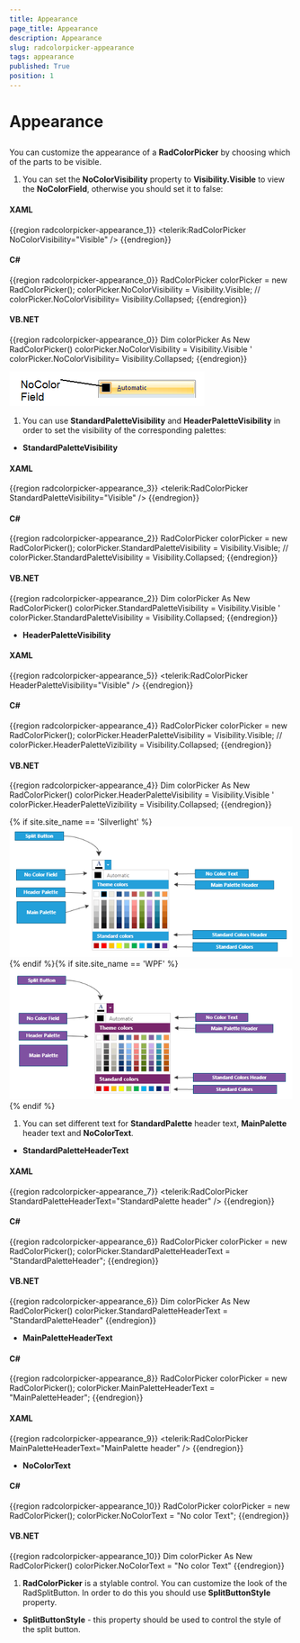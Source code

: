 ```yaml
---
title: Appearance
page_title: Appearance
description: Appearance
slug: radcolorpicker-appearance
tags: appearance
published: True
position: 1
---
```


# Appearance



## 

You can customize the appearance of a __RadColorPicker__ by choosing which of the parts to be visible.
        

1. You can set the __NoColorVisibility__ property to __Visibility.Visible__ to view the __NoColorField__, otherwise you should set it to false:
            

#### __XAML__

{{region radcolorpicker-appearance_1}}
	        <telerik:RadColorPicker NoColorVisibility="Visible" />
	{{endregion}}



#### __C#__

{{region radcolorpicker-appearance_0}}
	RadColorPicker colorPicker = new RadColorPicker();
	colorPicker.NoColorVisibility = Visibility.Visible;
	// colorPicker.NoColorVisibility= Visibility.Collapsed;
	{{endregion}}



#### __VB.NET__

{{region radcolorpicker-appearance_0}}
		Dim colorPicker As New RadColorPicker()
	colorPicker.NoColorVisibility = Visibility.Visible
		' colorPicker.NoColorVisibility= Visibility.Collapsed;
	{{endregion}}
    
![No Color Field](images/NoColorField.png)

1. You can use __StandardPaletteVisibility__ and __HeaderPaletteVisibility__ in order to set the visibility of the corresponding palettes:
            

* __StandardPaletteVisibility__

#### __XAML__

{{region radcolorpicker-appearance_3}}
	        <telerik:RadColorPicker StandardPaletteVisibility="Visible" />
	{{endregion}}



#### __C#__

{{region radcolorpicker-appearance_2}}
	RadColorPicker colorPicker = new RadColorPicker();
	colorPicker.StandardPaletteVisibility = Visibility.Visible;
	 // colorPicker.StandardPaletteVisibility = Visibility.Collapsed;
	{{endregion}}



#### __VB.NET__

{{region radcolorpicker-appearance_2}}
		Dim colorPicker As New RadColorPicker()
	colorPicker.StandardPaletteVisibility = Visibility.Visible
		' colorPicker.StandardPaletteVisibility = Visibility.Collapsed;
	{{endregion}}

* __HeaderPaletteVisibility__

#### __XAML__

{{region radcolorpicker-appearance_5}}
	        <telerik:RadColorPicker HeaderPaletteVisibility="Visible" />
	{{endregion}}



#### __C#__

{{region radcolorpicker-appearance_4}}
	RadColorPicker colorPicker = new RadColorPicker();
	colorPicker.HeaderPaletteVisibility = Visibility.Visible;
	// colorPicker.HeaderPaletteVizibility = Visibility.Collapsed;
	{{endregion}}



#### __VB.NET__

{{region radcolorpicker-appearance_4}}
		Dim colorPicker As New RadColorPicker()
	colorPicker.HeaderPaletteVisibility = Visibility.Visible
		' colorPicker.HeaderPaletteVizibility = Visibility.Collapsed;
	{{endregion}}

{% if site.site_name == 'Silverlight' %}![Color Picker StructureSL](images/ColorPickerStructureSL.png){% endif %}{% if site.site_name == 'WPF' %}![Color Picker StructureWPF](images/ColorPickerStructureWPF.png){% endif %}

1. You can set different text for __StandardPalette__ header text, __MainPalette__ header text and __NoColorText__.
            

* __StandardPaletteHeaderText__

#### __XAML__

{{region radcolorpicker-appearance_7}}
	        <telerik:RadColorPicker StandardPaletteHeaderText="StandardPalette header" />
	{{endregion}}



#### __C#__

{{region radcolorpicker-appearance_6}}
	RadColorPicker colorPicker = new RadColorPicker();
	colorPicker.StandardPaletteHeaderText = "StandardPaletteHeader";
	{{endregion}}



#### __VB.NET__

{{region radcolorpicker-appearance_6}}
		Dim colorPicker As New RadColorPicker()
	colorPicker.StandardPaletteHeaderText = "StandardPaletteHeader"
	{{endregion}}



* __MainPaletteHeaderText__

#### __C#__

{{region radcolorpicker-appearance_8}}
	RadColorPicker colorPicker = new RadColorPicker();
	colorPicker.MainPaletteHeaderText = "MainPaletteHeader";
	{{endregion}}



#### __XAML__

{{region radcolorpicker-appearance_9}}
	        <telerik:RadColorPicker MainPaletteHeaderText="MainPalette header" />
	{{endregion}}



* __NoColorText__

#### __C#__

{{region radcolorpicker-appearance_10}}
	RadColorPicker colorPicker = new RadColorPicker();
	colorPicker.NoColorText = "No color Text";
	{{endregion}}



#### __VB.NET__

{{region radcolorpicker-appearance_10}}
		Dim colorPicker As New RadColorPicker()
	colorPicker.NoColorText = "No color Text"
	{{endregion}}


1. __RadColorPicker__ is a stylable control. You can customize the look of the RadSplitButton. In order to do this you should use __SplitButtonStyle__ property.
            

* __SplitButtonStyle__ - this property should be used to control the style of the split button.
                
